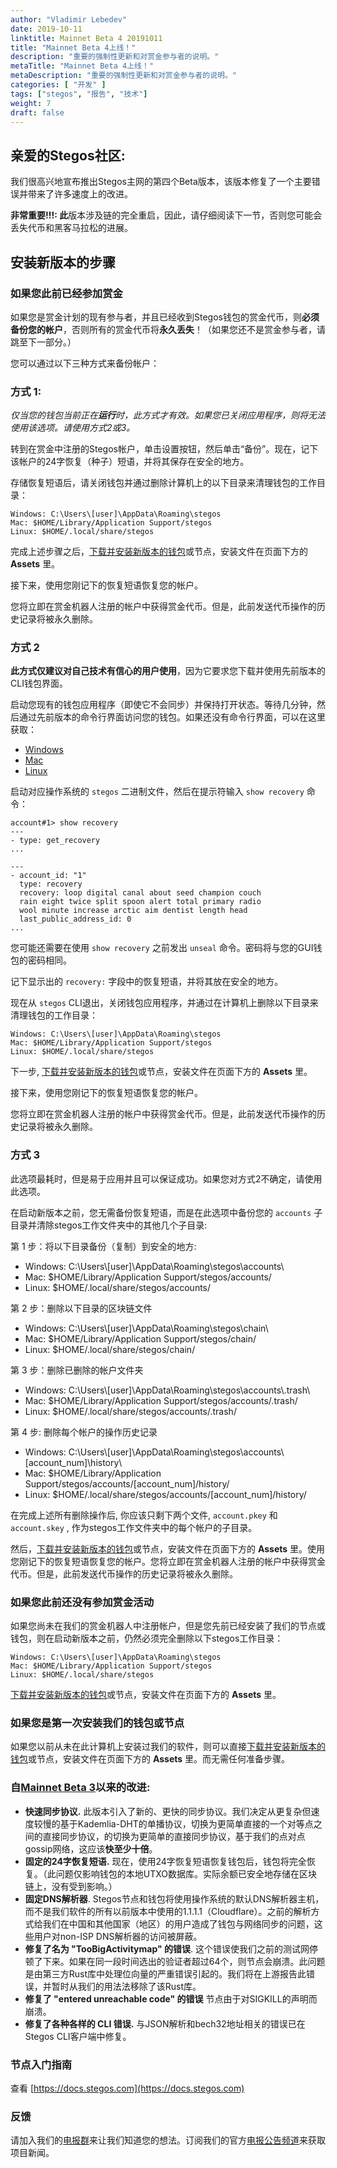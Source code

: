 ```yaml
---
author: "Vladimir Lebedev"
date: 2019-10-11
linktitle: Mainnet Beta 4 20191011
title: "Mainnet Beta 4上线！"
description: "重要的强制性更新和对赏金参与者的说明。"
metaTitle: "Mainnet Beta 4上线！"
metaDescription: "重要的强制性更新和对赏金参与者的说明。"
categories: [ "开发" ]
tags: ["stegos", "报告", "技术"]
weight: 7
draft: false
---
```

## 亲爱的Stegos社区:

我们很高兴地宣布推出Stegos主网的第四个Beta版本，该版本修复了一个主要错误并带来了许多速度上的改进。

**非常重要!!!: 此**版本涉及链的完全重启，因此，请仔细阅读下一节，否则您可能会丢失代币和黑客马拉松的进展。

## 安装新版本的步骤

### 如果您此前已经参加赏金

如果您是赏金计划的现有参与者，并且已经收到Stegos钱包的赏金代币，则**必须备份您的帐户**，否则所有的赏金代币将**永久丢失**！（如果您还不是赏金参与者，请跳至下一部分。）

您可以通过以下三种方式来备份帐户：

### 方式 1:

*仅当您的钱包当前正在**运行**时，此方式才有效。如果您已关闭应用程序，则将无法使用该选项。请使用方式2或3。*

转到在赏金中注册的Stegos帐户，单击设置按钮，然后单击“备份”。现在，记下该帐户的24字恢复（种子）短语，并将其保存在安全的地方。

存储恢复短语后，请关闭钱包并通过删除计算机上的以下目录来清理钱包的工作目录：

    Windows: C:\Users\[user]\AppData\Roaming\stegos
    Mac: $HOME/Library/Application Support/stegos
    Linux: $HOME/.local/share/stegos

完成上述步骤之后，[下载并安装新版本的钱包](https://github.com/stegos/stegos-wallet/releases/tag/v0.16)或节点，安装文件在页面下方的 **Assets** 里。

接下来，使用您刚记下的恢复短语恢复您的帐户。

您将立即在赏金机器人注册的帐户中获得赏金代币。但是，此前发送代币操作的历史记录将被永久删除。

### 方式 2

**此方式仅建议对自己技术有信心的用户使用**，因为它要求您下载并使用先前版本的CLI钱包界面。

启动您现有的钱包应用程序（即使它不会同步）并保持打开状态。等待几分钟，然后通过先前版本的命令行界面访问您的钱包。如果还没有命令行界面，可以在这里获取：

- [Windows](https://github.com/stegos/stegos/releases/download/v0.15/stegos-win-x64.zip)
- [Mac](https://github.com/stegos/stegos/releases/download/v0.15/stegos-macos-x64)
- [Linux](https://github.com/stegos/stegos/releases/download/v0.15/stegos-linux-x64)

启动对应操作系统的 `stegos` 二进制文件，然后在提示符输入 `show recovery` 命令：

    account#1> show recovery
    ---
    - type: get_recovery
    ...

    ---
    - account_id: "1"
      type: recovery
      recovery: loop digital canal about seed champion couch
      rain eight twice split spoon alert total primary radio
      wool minute increase arctic aim dentist length head
      last_public_address_id: 0
    ...

您可能还需要在使用 `show recovery` 之前发出 `unseal` 命令。密码将与您的GUI钱包的密码相同。

记下显示出的 `recovery:` 字段中的恢复短语，并将其放在安全的地方。

现在从 `stegos` CLI退出，关闭钱包应用程序，并通过在计算机上删除以下目录来清理钱包的工作目录：

    Windows: C:\Users\[user]\AppData\Roaming\stegos
    Mac: $HOME/Library/Application Support/stegos
    Linux: $HOME/.local/share/stegos

下一步, [下载并安装新版本的钱包](https://github.com/stegos/stegos-wallet/releases/tag/v0.16)或节点，安装文件在页面下方的 **Assets** 里。

接下来，使用您刚记下的恢复短语恢复您的帐户。

您将立即在赏金机器人注册的帐户中获得赏金代币。但是，此前发送代币操作的历史记录将被永久删除。

### 方式 **3**

此选项最耗时，但是易于应用并且可以保证成功。如果您对方式2不确定，请使用此选项。

在启动新版本之前，您无需备份恢复短语，而是在此选项中备份您的 `accounts` 子目录并清除stegos工作文件夹中的其他几个子目录:

第 1 步：将以下目录备份（复制）到安全的地方:

- Windows: C:\\Users\\[user]\\AppData\\Roaming\\stegos\\accounts\\
- Mac: $HOME/Library/Application Support/stegos/accounts/
- Linux: $HOME/.local/share/stegos/accounts/

第 2 步：删除以下目录的区块链文件

- Windows: C:\\Users\\[user]\\AppData\\Roaming\\stegos\\chain\\
- Mac: $HOME/Library/Application Support/stegos/chain/
- Linux: $HOME/.local/share/stegos/chain/

第 3 步：删除已删除的帐户文件夹

- Windows: C:\\Users\\[user]\\AppData\\Roaming\\stegos\\accounts\\.trash\\
- Mac: $HOME/Library/Application Support/stegos/accounts/.trash/
- Linux: $HOME/.local/share/stegos/accounts/.trash/

第 4 步: 删除每个帐户的操作历史记录

- Windows: C:\\Users\\[user]\\AppData\\Roaming\\stegos\\accounts\\[account_num]\\history\\
- Mac: $HOME/Library/Application Support/stegos/accounts/[account_num]/history/
- Linux: $HOME/.local/share/stegos/accounts/[account_num]/history/

在完成上述所有删除操作后, 你应该只剩下两个文件, `account.pkey` 和 `account.skey` , 作为stegos工作文件夹中的每个帐户的子目录。

然后，[下载并安装新版本的钱包](https://github.com/stegos/stegos-wallet/releases/tag/v0.16)或节点，安装文件在页面下方的 **Assets** 里。使用您刚记下的恢复短语恢复您的帐户。您将立即在赏金机器人注册的帐户中获得赏金代币。但是，此前发送代币操作的历史记录将被永久删除。

### 如果您此前还没有参加赏金活动

如果您尚未在我们的赏金机器人中注册帐户，但是您先前已经安装了我们的节点或钱包，则在启动新版本之前，仍然必须完全删除以下stegos工作目录：

    Windows: C:\Users\[user]\AppData\Roaming\stegos
    Mac: $HOME/Library/Application Support/stegos
    Linux: $HOME/.local/share/stegos

[下载并安装新版本的钱包](https://github.com/stegos/stegos-wallet/releases/tag/v0.16)或节点，安装文件在页面下方的 **Assets** 里。

### 如果您是第一次安装我们的钱包或节点

如果您以前从未在此计算机上安装过我们的软件，则可以直接[下载并安装新版本的钱包](https://github.com/stegos/stegos-wallet/releases/tag/v0.16)或节点，安装文件在页面下方的 **Assets** 里。而无需任何准备步骤。

### 自[Mainnet Beta 3](https://github.com/stegos/stegos/releases/tag/v0.14)以来的改进:

- **快速同步协议.** 此版本引入了新的、更快的同步协议。我们决定从更复杂但速度较慢的基于Kademlia-DHT的单播协议，切换为更简单直接的一个对等点之间的直接同步协议，的切换为更简单的直接同步协议，基于我们的点对点gossip网络，这应该**快至少十倍**。
- **固定的24字恢复短语.** 现在，使用24字恢复短语恢复钱包后，钱包将完全恢复。（此问题仅影响钱包的本地UTXO数据库。实际余额已安全地存储在区块链上，没有受到影响。）
- **固定DNS解析器**. Stegos节点和钱包将使用操作系统的默认DNS解析器主机，而不是我们软件的所有以前版本中使用的1.1.1.1（Cloudflare）。之前的解析方式给我们在中国和其他国家（地区）的用户造成了钱包与网络同步的问题，这些用户对non-ISP DNS解析器的访问被屏蔽。
- **修复了名为 "TooBigActivitymap" 的错误**. 这个错误使我们之前的测试网停顿了下来。如果在同一段时间选出的验证者超过64个，则节点会崩溃。此问题是由第三方Rust库中处理位向量的严重错误引起的。我们将在上游报告此错误，并暂时从我们的用法法移除了该Rust库。
- **修复了 "entered unreachable code" 的错误** 节点由于对SIGKILL的声明而崩溃。
- **修复了各种各样的 CLI 错误.** 与JSON解析和bech32地址相关的错误已在Stegos CLI客户端中修复。

### 节点入门指南

查看 [https://docs.stegos.com](https://docs.stegos.com)

### 反馈

请加入我们的[电报群](https://stg.to/tgcсh)来让我们知道您的想法。订阅我们的官方[电报公告频道](https://stg.to/tgnch)来获取项目新闻。
